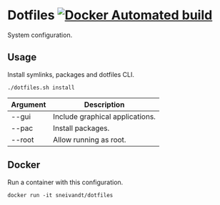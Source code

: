 # Dotfiles [![Docker Automated build](https://img.shields.io/docker/automated/sneivandt/dotfiles.svg)](https://hub.docker.com/r/sneivandt/dotfiles/)

System configuration.

## Usage

Install symlinks, packages and dotfiles CLI.

```
./dotfiles.sh install
```

| Argument | Description                     |
| -        | -                               |
| --gui    | Include graphical applications. |
| --pac    | Install packages.               |
| --root   | Allow running as root.          |

## Docker

Run a container with this configuration.

```
docker run -it sneivandt/dotfiles
```
